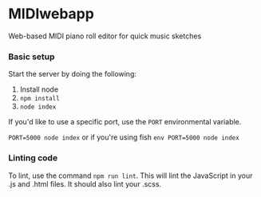 # MIDIwebapp
Web-based MIDI piano roll editor for quick music sketches

### Basic setup
Start the server by doing the following:

1.  Install node
2.  `npm install`
3.  `node index`

If you'd like to use a specific port, use the `PORT` environmental variable.

`PORT=5000 node index` or if you're using fish `env PORT=5000 node index`

### Linting code
To lint, use the command `npm run lint`.  This will lint the JavaScript in your .js and .html files.  It should also lint your .scss.